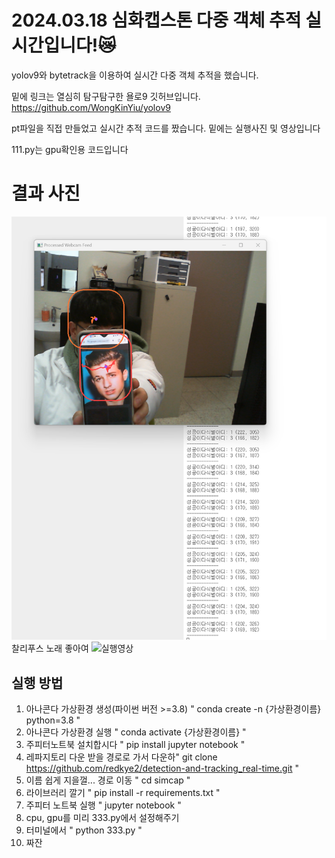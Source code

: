 # 2024.03.18 심화캡스톤 다중 객체 추적 실시간입니다!😿

yolov9와 bytetrack을 이용하여 실시간 다중 객체 추적을 했습니다.

밑에 링크는 열심히 탐구탐구한 욜로9 깃허브입니다.
https://github.com/WongKinYiu/yolov9

pt파일을 직접 만들었고 실시간 추적 코드를 짰습니다.
밑에는 실행사진 및 영상입니다

111.py는 gpu확인용 코드입니다

# 결과 사진
![ 다중객체 추적 실시간 실행사진 ](assets/1.png)
찰리푸스 노래 좋아여
![ 실행영상 ](assets/2.gif)

## 실행 방법
1. 아나콘다 가상환경 생성(파이썬 버전 >=3.8) " conda create -n {가상환경이름} python=3.8 "
2. 아나콘다 가상환경 실행 " conda activate {가상환경이름} "
3. 주피터노트북 설치합시다 " pip install jupyter notebook "
4. 레파지토리 다운 받을 경로로 가서 다운하" git clone https://github.com/redkye2/detection-and-tracking_real-time.git "
5. 이름 쉽게 지을껄... 경로 이동 " cd simcap "
6. 라이브러리 깔기 " pip install -r requirements.txt "
7. 주피터 노트북 실행 " jupyter notebook "
8. cpu, gpu를 미리 333.py에서 설정해주기
9. 터미널에서 " python 333.py "
10. 짜잔
